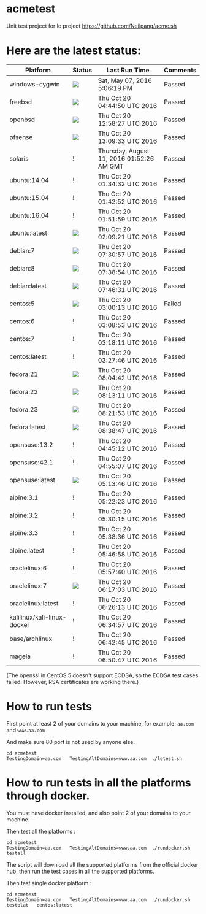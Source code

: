 # acmetest
Unit test project for le project https://github.com/Neilpang/acme.sh



# Here are the latest status:

| Platform | Status| Last Run Time| Comments|
-----------|-------|--------------|---------|
|windows-cygwin| ![](https://cdn.rawgit.com/Neilpang/letest/master/status/windows-cygwin.svg?1462640779)| Sat, May 07, 2016  5:06:19 PM| Passed |
|freebsd| ![](https://cdn.rawgit.com/Neilpang/letest/master/status/freebsd.svg?1476938690)| Thu Oct 20 04:44:50 UTC 2016| Passed |
|openbsd| ![](https://cdn.rawgit.com/Neilpang/letest/master/status/openbsd.svg?1476968307)| Thu Oct 20 12:58:27 UTC 2016| Passed |
|pfsense| ![](https://cdn.rawgit.com/Neilpang/letest/master/status/pfsense.svg?1476968973)| Thu Oct 20 13:09:33 UTC 2016| Passed |
|solaris| \![](https://cdn.rawgit.com/Neilpang/letest/master/status/solaris.svg?1470880346)| Thursday, August 11, 2016 01:52:26 AM GMT| Passed |
|ubuntu:14.04| \![](https://cdn.rawgit.com/Neilpang/letest/master/status/ubuntu-14.04.svg?1476927272)| Thu Oct 20 01:34:32 UTC 2016| Passed |
|ubuntu:15.04| \![](https://cdn.rawgit.com/Neilpang/letest/master/status/ubuntu-15.04.svg?1476927772)| Thu Oct 20 01:42:52 UTC 2016| Passed |
|ubuntu:16.04| \![](https://cdn.rawgit.com/Neilpang/letest/master/status/ubuntu-16.04.svg?1476928319)| Thu Oct 20 01:51:59 UTC 2016| Passed |
|ubuntu:latest| ![](https://cdn.rawgit.com/Neilpang/letest/master/status/ubuntu-latest.svg?1476929361)| Thu Oct 20 02:09:21 UTC 2016| Passed |
|debian:7| ![](https://cdn.rawgit.com/Neilpang/letest/master/status/debian-7.svg?1476948657)| Thu Oct 20 07:30:57 UTC 2016| Passed |
|debian:8| ![](https://cdn.rawgit.com/Neilpang/letest/master/status/debian-8.svg?1476949134)| Thu Oct 20 07:38:54 UTC 2016| Passed |
|debian:latest| ![](https://cdn.rawgit.com/Neilpang/letest/master/status/debian-latest.svg?1476949591)| Thu Oct 20 07:46:31 UTC 2016| Passed |
|centos:5| ![](https://cdn.rawgit.com/Neilpang/letest/master/status/centos-5.svg?1476932413)| Thu Oct 20 03:00:13 UTC 2016| Failed |
|centos:6| \![](https://cdn.rawgit.com/Neilpang/letest/master/status/centos-6.svg?1476932933)| Thu Oct 20 03:08:53 UTC 2016| Passed |
|centos:7| \![](https://cdn.rawgit.com/Neilpang/letest/master/status/centos-7.svg?1476933491)| Thu Oct 20 03:18:11 UTC 2016| Passed |
|centos:latest| \![](https://cdn.rawgit.com/Neilpang/letest/master/status/centos-latest.svg?1476934066)| Thu Oct 20 03:27:46 UTC 2016| Passed |
|fedora:21| ![](https://cdn.rawgit.com/Neilpang/letest/master/status/fedora-21.svg?1476950682)| Thu Oct 20 08:04:42 UTC 2016| Passed |
|fedora:22| ![](https://cdn.rawgit.com/Neilpang/letest/master/status/fedora-22.svg?1476951191)| Thu Oct 20 08:13:11 UTC 2016| Passed |
|fedora:23| ![](https://cdn.rawgit.com/Neilpang/letest/master/status/fedora-23.svg?1476951713)| Thu Oct 20 08:21:53 UTC 2016| Passed |
|fedora:latest| ![](https://cdn.rawgit.com/Neilpang/letest/master/status/fedora-latest.svg?1476952727)| Thu Oct 20 08:38:47 UTC 2016| Passed |
|opensuse:13.2| \![](https://cdn.rawgit.com/Neilpang/letest/master/status/opensuse-13.2.svg?1476938712)| Thu Oct 20 04:45:12 UTC 2016| Passed |
|opensuse:42.1| \![](https://cdn.rawgit.com/Neilpang/letest/master/status/opensuse-42.1.svg?1476939307)| Thu Oct 20 04:55:07 UTC 2016| Passed |
|opensuse:latest| ![](https://cdn.rawgit.com/Neilpang/letest/master/status/opensuse-latest.svg?1476940426)| Thu Oct 20 05:13:46 UTC 2016| Passed |
|alpine:3.1| \![](https://cdn.rawgit.com/Neilpang/letest/master/status/alpine-3.1.svg?1476940943)| Thu Oct 20 05:22:23 UTC 2016| Passed |
|alpine:3.2| \![](https://cdn.rawgit.com/Neilpang/letest/master/status/alpine-3.2.svg?1476941415)| Thu Oct 20 05:30:15 UTC 2016| Passed |
|alpine:3.3| \![](https://cdn.rawgit.com/Neilpang/letest/master/status/alpine-3.3.svg?1476941916)| Thu Oct 20 05:38:36 UTC 2016| Passed |
|alpine:latest| \![](https://cdn.rawgit.com/Neilpang/letest/master/status/alpine-latest.svg?1476942418)| Thu Oct 20 05:46:58 UTC 2016| Passed |
|oraclelinux:6| \![](https://cdn.rawgit.com/Neilpang/letest/master/status/oraclelinux-6.svg?1476943060)| Thu Oct 20 05:57:40 UTC 2016| Passed |
|oraclelinux:7| ![](https://cdn.rawgit.com/Neilpang/letest/master/status/oraclelinux-7.svg?1476944223)| Thu Oct 20 06:17:03 UTC 2016| Passed |
|oraclelinux:latest| \![](https://cdn.rawgit.com/Neilpang/letest/master/status/oraclelinux-latest.svg?1476944773)| Thu Oct 20 06:26:13 UTC 2016| Passed |
|kalilinux/kali-linux-docker| \![](https://cdn.rawgit.com/Neilpang/letest/master/status/kalilinux-kali-linux-docker.svg?1476945297)| Thu Oct 20 06:34:57 UTC 2016| Passed |
|base/archlinux| \![](https://cdn.rawgit.com/Neilpang/letest/master/status/base-archlinux.svg?1476945765)| Thu Oct 20 06:42:45 UTC 2016| Passed |
|mageia| \![](https://cdn.rawgit.com/Neilpang/letest/master/status/mageia.svg?1476946247)| Thu Oct 20 06:50:47 UTC 2016| Passed |
(The openssl in CentOS 5 doesn't support ECDSA, so the ECDSA test cases failed. However, RSA certificates are working there.)

# How to run tests

First point at least 2 of your domains to your machine, 
for example: `aa.com` and `www.aa.com`

And make sure 80 port is not used by anyone else.

```
cd acmetest
TestingDomain=aa.com   TestingAltDomains=www.aa.com  ./letest.sh
```

# How to run tests in all the platforms through docker.

You must have docker installed, and also point 2 of your domains to your machine.

Then test all the platforms :

```
cd acmetest
TestingDomain=aa.com   TestingAltDomains=www.aa.com  ./rundocker.sh  testall
```

The script will download all the supported platforms from the official docker hub, then run the test cases in all the supported platforms.

Then test single docker platform :

```
cd acmetest
TestingDomain=aa.com   TestingAltDomains=www.aa.com  ./rundocker.sh  testplat   centos:latest
```









